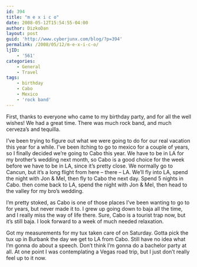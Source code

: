 ```yaml
---
id: 394
title: "m e x i c o"
date: 2008-05-12T15:54:55-04:00
author: DizkoDan
layout: post
guid: 'http://www.cyberjunx.com/blog/?p=394'
permalink: /2008/05/12/m-e-x-i-c-o/
ljID:
    - '561'
categories:
    - General
    - Travel
tags:
    - birthday
    - Cabo
    - Mexico
    - 'rock band'
---
```


First, thanks to everyone who came to my birthday party, and for all the well wishes! We had a great time. There was much rock band, and much cerveza’s and tequilla.

I’ve been trying to figure out what we were going to do for our real vacation this year for a while. I’ve been itching to go to mexico for a couple of years, so I finally decided we’re going to Cabo this year. We have to be in LA for my brother’s wedding next month, so Cabo is a good choice for the week before we have to be in LA, since it’s pretty close. We normally go to Cancun, but it’s a long flight from here – there – LA. We’ll fly into LA, spend the night with Jon &amp; Mel, then fly to Cabo the next day. Spend 5 nights in Cabo. then come back to LA, spend the night with Jon &amp; Mel, then head to the valley for my bro’s wedding.

I’m pretty stoked, as Cabo is one of those places I’ve been wanting to go to for years, but never made it to. I grew up going down to baja all the time, and I really miss the way of life there. Sure, Cabo is a tourist trap now, but it’s still baja. I look forward to a week of much needed relaxation.

Got my measurements for my tux taken care of on Saturday. Gotta pick the tux up in Burbank the day we get to LA from Cabo. Still have no idea what I’m gonna do about a speech. Don’t think I’m gonna do a bachelor party at all. At one point I was contemplating a Vegas road trip, but I just don’t really feel up to it now.